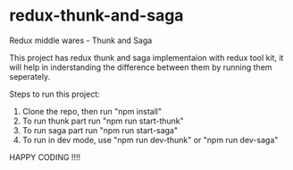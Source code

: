 # redux-thunk-and-saga
Redux middle wares - Thunk and Saga

This project has redux thunk and saga implementaion with redux tool kit, it will help in inderstanding the difference between them by running them seperately.

Steps to run this project:

1. Clone the repo, then run "npm install"
2. To run thunk part run "npm run start-thunk"
3. To run saga part run "npm run start-saga"
4. To run in dev mode, use "npm run dev-thunk" or "npm run dev-saga"

HAPPY CODING !!!!

